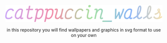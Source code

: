 <p align="center">
  <img
    width="600"
    src="https://raw.githubusercontent.com/er2de2/catppuccin_walls/master/catppuccin_wals.png"
  />
</p>


<p align="center">in this repository you will find wallpapers and graphics in svg format to use on your own<em></em></p>
